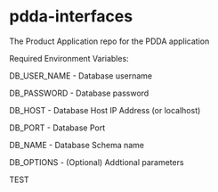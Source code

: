 # pdda-interfaces
The Product Application repo for the PDDA application

Required Environment Variables:

DB_USER_NAME - Database username

DB_PASSWORD - Database password

DB_HOST - Database Host IP Address (or localhost)

DB_PORT - Database Port

DB_NAME - Database Schema name

DB_OPTIONS - (Optional) Addtional parameters

TEST